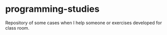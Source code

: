 # programming-studies
Repository of some cases when I help someone or exercises developed for class room.
